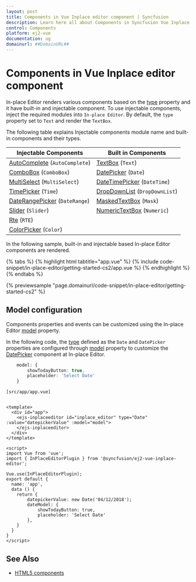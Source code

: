 ```yaml
---
layout: post
title: Components in Vue Inplace editor component | Syncfusion
description: Learn here all about Components in Syncfusion Vue Inplace editor component of Syncfusion Essential JS 2 and more.
control: Components 
platform: ej2-vue
documentation: ug
domainurl: ##DomainURL##
---
```


# Components in Vue Inplace editor component

In-place Editor renders various components based on the [type](https://ej2.syncfusion.com/vue/documentation/api/inplace-editor/#type) property and it have built-in and injectable component. To use injectable components, inject the required modules into `In-place Editor`. By default, the `type` property set to `Text` and render the `TextBox`.

The following table explains Injectable components module name and built-in components and their types.

| **Injectable Components** | **Built in Components** |
|-----------------------|---------------------|
| [AutoComplete](../auto-complete/)  (`AutoComplete`)        | [TextBox](../textbox/)  (`Text`)             |
| [ComboBox](../combo-box/)  (`ComboBox`)              | [DatePicker](../datepicker/)  (`Date`)        |
| [MultiSelect](../multi-select/)   (`MultiSelect`)        | [DateTimePicker](../datetimepicker/)   (`DateTime`)     |
| [TimePicker](../timepicker/)   (`Time`)         | [DropDownList](../drop-down-list/)  (`DropDownList`)      |
| [DateRangePicker](../daterangepicker/)   (`DateRange`)       | [MaskedTextBox](../maskedtextbox/)   (`Mask`)      |
| [Slider](../range-slider/)   (`Slider`)             | [NumericTextBox](../numerictextbox/)   (`Numeric`)    |
| [Rte](../rich-text-editor/)     (`RTE`)              |                     |
| [ColorPicker](../color-picker/)    (`Color`)       |                     |

In the following sample, built-in and injectable based In-place Editor components are rendered.

{% tabs %}
{% highlight html tabtitle="app.vue" %}
{% include code-snippet/in-place-editor/getting-started-cs2/app.vue %}
{% endhighlight %}
{% endtabs %}
        
{% previewsample "page.domainurl/code-snippet/in-place-editor/getting-started-cs2" %}

## Model configuration

Components properties and events can be customized using the In-place Editor [model](https://ej2.syncfusion.com/vue/documentation/api/inplace-editor/#model) property.

In the following code, the [type](https://ej2.syncfusion.com/vue/documentation/api/inplace-editor/#type) defined as the `Date` and `DatePicker` properties are configured through [model](https://ej2.syncfusion.com/vue/documentation/api/inplace-editor/#type) property to customize the [DatePicker](https://ej2.syncfusion.com/vue/documentation/api/datepicker) component at In-place Editor.

```ts
    model: {
        showTodayButton: true,
        placeholder: 'Select Date'
    }
```

`[src/app/app.vue]`

```

<template>
  <div id="app">
    <ejs-inplaceeditor id="inplace_editor" type="Date" :value="datepickerValue" :model="model">
    </ejs-inplaceeditor>
  </div>
</template>

<script>
import Vue from 'vue';
import { InPlaceEditorPlugin } from '@syncfusion/ej2-vue-inplace-editor';

Vue.use(InPlaceEditorPlugin);
export default {
  name: 'app',
  data () {
    return {
        datepickerValue: new Date('04/12/2018');
        dateModel: {
            showTodayButton: true,
            placeholder: 'Select Date'
        },
    }
  }
}
</script>

```

## See Also

* [HTML5 components](./integration/)